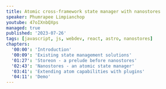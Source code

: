 ```yaml
---
title: Atomic cross-framework state manager with nanostores
speaker: Phumrapee Limpianchop
youtube: 47oIXnbQXps
managed: true
published: '2023-07-26'
tags: [javascript, js, webdev, react, astro, nanostores]
chapters:
  '00:00': 'Introduction'
  '00:09': 'Existing state management solutions'
  '01:27': 'Storeon - a prelude before nanostores'
  '02:43': 'Nanostores - an atomic state manager'
  '03:41': 'Extending atom capabilities with plugins'
  '04:11': 'Demo'
---
```

